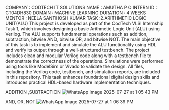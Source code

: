 COMPANY : CODTECH IT SOLUTIONS
NAME : AMUTHA P O
INTERN ID : CT04DH830
DOMAIN : MACHINE LEARNING
DURATION : 4 WEEKS
MENTOR : NEELA SANTHOSH KUMAR
TASK :2.ARITHMETIC LOGIC UNIT(ALU)
This project is developed as part of the CodTech VLSI Internship Task 1, which involves designing a basic Arithmetic Logic Unit (ALU) using Verilog. The ALU supports fundamental operations such as addition, subtraction, bitwise AND, bitwise OR, and bitwise NOT. The main objective of this task is to implement and simulate the ALU functionality using HDL and verify its output through a well-structured testbench. The project includes clean and modular Verilog code along with a testbench file to demonstrate the correctness of the operations. Simulations were performed using tools like ModelSim or Vivado to validate the design. All files, including the Verilog code, testbench, and simulation reports, are included in this repository. This task enhances foundational digital design skills and introduces practical HDL-based hardware implementation techniques.

ADDITION ,SUBTRACTION
![WhatsApp Image 2025-07-27 at 1 05 43 PM](https://github.com/user-attachments/assets/1c79f570-3be1-4437-ab55-b32fde1ce71c)

AND, OR, NOT
![WhatsApp Image 2025-07-27 at 1 06 39 PM](https://github.com/user-attachments/assets/0d989289-e77e-463a-aabb-e75fe8a2b797)

